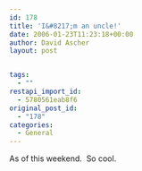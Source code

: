 ```yaml
---
id: 178
title: 'I&#8217;m an uncle!'
date: 2006-01-23T11:23:18+00:00
author: David Ascher
layout: post


tags:
  - ""
restapi_import_id:
  - 5780561eab8f6
original_post_id:
  - "178"
categories:
  - General
---
```

As of this weekend.&nbsp; So cool.